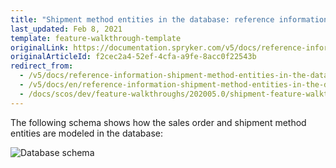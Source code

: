```yaml
---
title: "Shipment method entities in the database: reference information"
last_updated: Feb 8, 2021
template: feature-walkthrough-template
originalLink: https://documentation.spryker.com/v5/docs/reference-information-shipment-method-entities-in-the-database
originalArticleId: f2cec2a4-52ef-4cfa-a9fe-8acc0f22543b
redirect_from:
  - /v5/docs/reference-information-shipment-method-entities-in-the-database
  - /v5/docs/en/reference-information-shipment-method-entities-in-the-database
  - /docs/scos/dev/feature-walkthroughs/202005.0/shipment-feature-walkthrough/reference-information-shipment-method-entities-in-the-database.html
---
```


The following schema shows how the sales order and shipment method entities are modeled in the database:

![Database schema](https://spryker.s3.eu-central-1.amazonaws.com/docs/Features/Shipment/Shipment+Overview/shipment-database-schema.png) 
